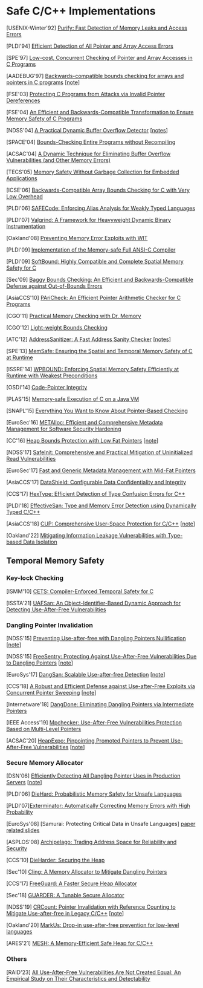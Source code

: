 # Safe C/C++ Implementations

[USENIX-Winter'92] [Purify: Fast Detection of Memory Leaks and Access
Errors](https://pdfs.semanticscholar.org/b2c4/44e8ab6b9bea1072bb0a7dd321543c8520ea.pdf)

[PLDI'94] [Efficient Detection of All Pointer and Array Access
Errors](https://web.eecs.umich.edu/~taustin/papers/PLDI94-safec.pdf)

[SPE'97] [Low-cost, Concurrent Checking of Pointer and Array Accesses in C
Programs](http://citeseerx.ist.psu.edu/viewdoc/download?doi=10.1.1.17.267&rep=rep1&type=pdf)

[AADEBUG'97] [Backwards-compatible bounds checking for arrays and pointers in C
programs](https://www.doc.ic.ac.uk/~phjk/Publications/BoundsCheckingForC.pdf)
[[note](../notes/mem_safety/safe_impl/1997-J_K_Bounds_Check-AADEBUG97.md)]

[FSE'03] [Protecting C Programs from Attacks via Invalid Pointer
Dereferences](http://groups.csail.mit.edu/pag/data/OLD/reading-group/yong03protecting.ps)

[FSE'04] [An Efficient and Backwards-Compatible Transformation to Ensure Memory
Safety of C Programs](http://www.sis.pitt.edu/jjoshi/courses/IS2620/Spring09/Xu.pdf)

[NDSS'04] [A Practical Dynamic Buffer Overflow
Detector](https://suif.stanford.edu/papers/tunji04.pdf)
[[notes](../notes/mem_safety/safe_impl/2004-CRED-NDSS04.md)]

[SPACE'04] [Bounds-Checking Entire Programs without
Recompiling](http://forskning.diku.dk/topps/space2004/space_final/nethercote-fitzhardinge.pdf)

[ACSAC'04] [A Dynamic Technique for Eliminating Buffer Overflow Vulnerabilities
(and Other Memory Errors)](https://www.acsac.org/2004/papers/98.pdf)

[TECS'05] [Memory Safety Without Garbage Collection for Embedded
Applications](https://llvm.org/pubs/2005-02-TECS-SAFECode.pdf)

[ICSE'06] [Backwards-Compatible Array Bounds Checking for C with Very Low
Overhead](http://llvm.org/pubs/2006-05-24-SAFECode-BoundsCheck.pdf)

[PLDI'06] [SAFECode: Enforcing Alias Analysis for Weakly Typed
Languages](http://llvm.org/pubs/2006-05-12-PLDI-SAFECode.pdf)

[PLDI'07] [Valgrind: A Framework for Heavyweight Dynamic Binary Instrumentation](https://valgrind.org/docs/valgrind2007.pdf)

[Oakland'08] [Preventing Memory Error Exploits with
WIT](https://www.doc.ic.ac.uk/~cristic/papers/wit-sp-ieee-08.pdf)

[PLDI'09] [Implementation of the Memory-safe Full ANSI-C
Compiler](https://dl.acm.org/doi/10.1145/1542476.1542505)

[PLDI'09] [SoftBound: Highly Compatible and Complete Spatial Memory Safety for
C](http://www.cis.upenn.edu/acg/papers/pldi09_softbound.pdf)

[Sec'09] [Baggy Bounds Checking: An Efficient and Backwards-Compatible Defense against Out-of-Bounds Errors](https://www.usenix.org/legacy/events/sec09/tech/full_papers/akritidis.pdf)

[AsiaCCS'10] [PAriCheck: An Efficient Pointer Arithmetic Checker for C
Programs](http://fort-knox.org/files/paricheck.pdf)

[CGO'11] [Practical Memory Checking with Dr. Memory](https://dl.acm.org/doi/10.5555/2190025.2190067)

[CGO'12] [Light-weight Bounds Checking](http://seclab.cs.sunysb.edu/seclab/pubs/lbc.pdf)

[ATC'12] [AddressSanitizer: A Fast Address Sanity
Checker](https://www.usenix.org/system/files/conference/atc12/atc12-final39.pdf)
[[notes](../notes/mem_safety/safe_impl/2012-ASan-ATC12.md)]

[SPE'13] [MemSafe: Ensuring the Spatial and Temporal Memory Safety of C at
Runtime](https://onlinelibrary.wiley.com/doi/epdf/10.1002/spe.2105)

[ISSRE'14] [WPBOUND: Enforcing Spatial Memory Safety Efficiently at Runtime
with Weakest Preconditions](http://www.cse.unsw.edu.au/~jingling/papers/issre14.pdf)

[OSDI'14] [Code-Pointer Integrity](https://dslab.epfl.ch/pubs/cpi.pdf) 

[PLAS'15] [Memory-safe Execution of C on a Java VM](https://chrisseaton.com/plas15/safec.pdf)

[SNAPL'15] [Everything You Want to Know About Pointer-Based
Checking](https://core.ac.uk/download/pdf/62919692.pdf)

[EuroSec'16] [METAlloc: Efficient and Comprehensive Metadata Management
for Software Security Hardening](https://www.cs.vu.nl/~giuffrida/papers/eurosec-2016.pdf)

[CC'16] [Heap Bounds Protection with Low Fat
Pointers](https://www.comp.nus.edu.sg/~gregory/papers/cc16lowfatptrs.pdf)
[[note](../notes/mem_safety/safe_impl/2016-Low-fat_Ptr_Heap-CC16.md)]

[NDSS'17] [SafeInit: Comprehensive and Practical Mitigation of Uninitialized
Read Vulnerabilities](https://download.vusec.net/papers/safeinit_ndss17.pdf)

[EuroSec'17] [Fast and Generic Metadata Management with Mid-Fat
Pointers](https://www.cs.vu.nl/~giuffrida/papers/midfat_eurosec17.pdf)

[AsiaCCS'17] [DataShield: Configurable Data Confidentiality and
Integrity](https://nebelwelt.net/publications/files/17AsiaCCS.pdf)

[CCS'17] [HexType: Efficient Detection of Type Confusion Errors for
C++](https://lifeasageek.github.io/papers/jeon-hextype.pdf)

[PLDI'18] [EffectiveSan: Type and Memory Error Detection using Dynamically
Typed C/C++](https://dl.acm.org/doi/10.1145/3296979.3192388)

[AsiaCCS'18] [CUP: Comprehensive User-Space Protection for
C/C++](https://nebelwelt.net/files/18AsiaCCS.pdf)
[[note](../notes/mem_safety/safe_impl/2018-CUP-AsiaCCS18.md)]

[Oakland'22] [Mitigating Information Leakage Vulnerabilities with Type-based
Data Isolation](https://download.vusec.net/papers/tdi_sp22.pdf)

## Temporal Memory Safety

### Key-lock Checking
[ISMM'10] [CETS: Compiler-Enforced Temporal Safety for
C](http://www.cis.upenn.edu/acg/papers/ismm10_cets.pdf)

[ISSTA'21] [UAFSan: An Object-Identifier-Based Dynamic Approach for Detecting
Use-After-Free Vulnerabilities](https://dl.acm.org/doi/abs/10.1145/3460319.3464835)

### Dangling Pointer Invalidation
[NDSS'15] [Preventing Use-after-free with Dangling Pointers
Nullification](https://wenke.gtisc.gatech.edu/papers/dangnull.pdf)
[[note](../notes/mem_safety/safe_impl/2015-DANGNULL-NDSS15.md)]

[NDSS'15] [FreeSentry: Protecting Against Use-After-Free Vulnerabilities Due to
Dangling Pointers](https://www.ndss-symposium.org/wp-content/uploads/2017/09/03_4_2.pdf)
[[note](../notes/mem_safety/safe_impl/2015-FreeSentry-NDSS15.md)]

[EuroSys'17] [DangSan: Scalable Use-after-free
Detection](https://www.cs.vu.nl/~giuffrida/papers/dangsan_eurosys17.pdf)
[[note](../notes/mem_safety/safe_impl/2017-DangSan-EuroSys17.md)]

[CCS'18] [A Robust and Efficient Defense against Use-after-Free Exploits
via Concurrent Pointer Sweeping](https://www.eecis.udel.edu/~hnw/paper/ccs18.pdf)
[[note](../notes/mem_safety/safe_impl/2018-pSweeper-CCS18.md)]

[Internetware'18] [DangDone: Eliminating Dangling Pointers via Intermediate
Pointers](https://dl.acm.org/doi/abs/10.1145/3275219.3275231)

[IEEE Access'19] [Mpchecker: Use-After-Free Vulnerabilities Protection Based on
Multi-Level Pointers](https://ieeexplore.ieee.org/document/8675929)

[ACSAC'20] [HeapExpo: Pinpointing Promoted Pointers to Prevent Use-After-Free
Vulnerabilities](http://moyix.net/~moyix/papers/heapexpo.pdf)
[[note](../notes/mem_safety/safe_impl/2020-HeapExpo-ACSAC20.md)]

### Secure Memory Allocator

[DSN'06] [Efficiently Detecting All Dangling Pointer Uses in Production
Servers](https://llvm.org/pubs/2006-DSN-DanglingPointers.pdf)
[[note](../notes/mem_safety/2006-D_A_UAF-DSN06.md)]

[PLDI'06] [DieHard: Probabilistic Memory Safety for Unsafe
Languages](https://scholarworks.umass.edu/cgi/viewcontent.cgi?article=1086&context=cs_faculty_pubs)

[PLDI'07][Exterminator: Automatically Correcting Memory Errors with High
Probability](https://people.cs.umass.edu/~emery/pubs/pldi028-novark.pdf)

[EuroSys'08] [Samurai: Protecting Critical Data in Unsafe
Languages] [paper](http://blogs.ubc.ca/karthik/files/2009/11/Eurosys-camera-ready.pdf)
[related slides](https://www.microsoft.com/en-us/research/uploads/prod/2017/01/ndure-overview-12-06.pdf)

[ASPLOS'08] [Archipelago: Trading Address Space for Reliability and
Security](https://people.cs.umass.edu/~emery/pubs/asplos147-lvin.pdf)

[CCS'10] [DieHarder: Securing the Heap](https://people.cs.umass.edu/~emery/pubs/ccs03-novark.pdf)

[Sec'10] [Cling: A Memory Allocator to Mitigate Dangling
Pointers](https://citeseerx.ist.psu.edu/viewdoc/download?doi=10.1.1.172.8557&rep=rep1&type=pdf)

[CCS'17] [FreeGuard: A Faster Secure Heap
Allocator](https://dl.acm.org/doi/10.1145/3133956.3133957)

[Sec'18] [GUARDER: A Tunable Secure Allocator](https://www.usenix.org/system/files/conference/usenixsecurity18/sec18-silvestro.pdf)

[NDSS'19] [CRCount: Pointer Invalidation with Reference Counting to Mitigate
Use-after-free in Legacy C/C++](https://www.ndss-symposium.org/wp-content/uploads/2019/02/ndss2019_05A-4_Shin_paper.pdf)
[[note](../notes/mem_safety/safe_impl/2019-CRCount-NDSS19.md)]

[Oakland'20] [MarkUs: Drop-in use-after-free prevention for low-level
languages](https://www.cl.cam.ac.uk/~tmj32/papers/docs/ainsworth20-sp.pdf)

[ARES'21] [MESH: A Memory-Efficient Safe Heap for C/C++](https://dl.acm.org/doi/pdf/10.1145/3465481.3465760)

### Others

[RAID'23] [All Use-After-Free Vulnerabilities Are Not Created Equal: An
Empirical Study on Their Characteristics and
Detectability](https://dl.acm.org/doi/10.1145/3607199.3607229)